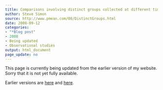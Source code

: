 ```yaml
---
title: Comparisons involving distinct groups collected at different times and with different methods
author: Steve Simon
source: http://www.pmean.com/08/DistinctGroups.html
date: 2008-09-12
categories:
- "*Blog post"
- 2008
- Being updated
- Observational studies
output: html_document
page_update: no
---
```


This page is currently being updated from the earlier version of my website. Sorry that it is not yet fully available.

<!---More--->


Earlier versions are [here][sim1] and [here][sim2].

[sim1]: http://www.pmean.com/08/DistinctGroups.html
[sim2]: http://new.pmean.com/distinct-groups/
